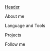 [Header](https://github.com/qrqwqeqt/qrqwqeqt/blob/main/header.gif)


About me

Language and Tools

Projects

Follow me